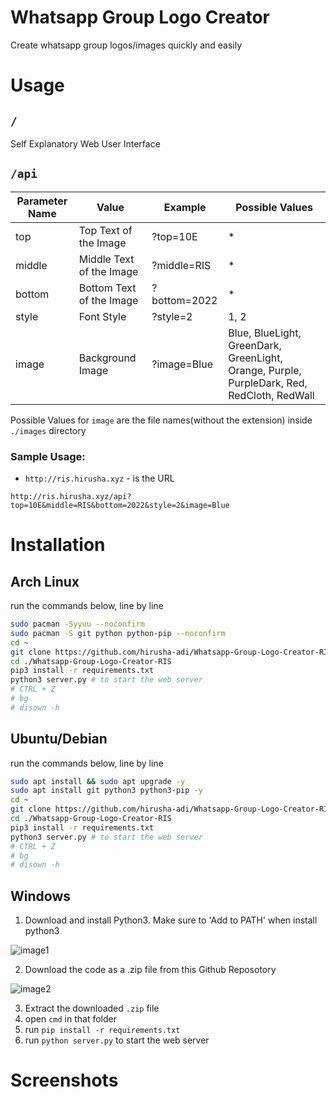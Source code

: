# Whatsapp Group Logo Creator

Create whatsapp group logos/images quickly and easily

# Usage

## `/`

Self Explanatory Web User Interface

## `/api`

<!-- <style type="text/css">
.tg  {border-collapse:collapse;border-spacing:0;}
.tg td{border-color:black;border-style:solid;border-width:1px;font-family:Arial, sans-serif;font-size:14px;
  overflow:hidden;padding:10px 5px;word-break:normal;}
.tg th{border-color:black;border-style:solid;border-width:1px;font-family:Arial, sans-serif;font-size:14px;
  font-weight:normal;overflow:hidden;padding:10px 5px;word-break:normal;}
.tg .tg-0lax{text-align:left;vertical-align:top}
</style> -->
<table class="tg">
<thead>
  <tr>
    <th class="tg-0lax">Parameter Name</th>
    <th class="tg-0lax">Value</th>
    <th class="tg-0lax">Example</th>
    <th class="tg-0lax">Possible Values</th>
  </tr>
</thead>
<tbody>
  <tr>
    <td class="tg-0lax">top</td>
    <td class="tg-0lax">Top Text of the Image</td>
    <td class="tg-0lax">?top=10E</td>
    <td class="tg-0lax">*</td>
  </tr>
  <tr>
    <td class="tg-0lax">middle</td>
    <td class="tg-0lax">Middle Text of the Image</td>
    <td class="tg-0lax">?middle=RIS</td>
    <td class="tg-0lax">*</td>
  </tr>
  <tr>
    <td class="tg-0lax">bottom</td>
    <td class="tg-0lax">Bottom Text of the Image</td>
    <td class="tg-0lax">?bottom=2022</td>
    <td class="tg-0lax">*</td>
  </tr>
  <tr>
    <td class="tg-0lax">style</td>
    <td class="tg-0lax">Font Style</td>
    <td class="tg-0lax">?style=2</td>
    <td class="tg-0lax">1, 2</td>
  </tr>
  <tr>
    <td class="tg-0lax">image</td>
    <td class="tg-0lax">Background Image</td>
    <td class="tg-0lax">?image=Blue</td>
    <td class="tg-0lax">Blue, BlueLight, GreenDark, GreenLight, Orange, Purple, PurpleDark, Red, RedCloth, RedWall</td>
  </tr>
</tbody>
</table>

Possible Values for `image` are the file names(without the extension) inside `./images` directory

### Sample Usage:

- `http://ris.hirusha.xyz` - is the URL

```
http://ris.hirusha.xyz/api?top=10E&middle=RIS&bottom=2022&style=2&image=Blue
```

# Installation

## Arch Linux

run the commands below, line by line

```bash
sudo pacman -Syyuu --noconfirm
sudo pacman -S git python python-pip --noconfirm
cd ~
git clone https://github.com/hirusha-adi/Whatsapp-Group-Logo-Creator-RIS.git
cd ./Whatsapp-Group-Logo-Creator-RIS
pip3 install -r requirements.txt
python3 server.py # to start the web server
# CTRL + Z
# bg
# disown -h
```

## Ubuntu/Debian

run the commands below, line by line

```bash
sudo apt install && sudo apt upgrade -y
sudo apt install git python3 python3-pip -y
cd ~
git clone https://github.com/hirusha-adi/Whatsapp-Group-Logo-Creator-RIS.git
cd ./Whatsapp-Group-Logo-Creator-RIS
pip3 install -r requirements.txt
python3 server.py # to start the web server
# CTRL + Z
# bg
# disown -h
```

## Windows

1. Download and install Python3. Make sure to 'Add to PATH' when install python3

![image1](https://www.tutorials24x7.com/uploads/2019-12-26/files/3-tutorials24x7-python-windows-install.png)

2. Download the code as a .zip file from this Github Reposotory

![image2](https://cdn.discordapp.com/attachments/935515175073763398/937186561299197952/unknown.png)

3. Extract the downloaded `.zip` file
4. open `cmd` in that folder
5. run `pip install -r requirements.txt`
6. run `python server.py` to start the web server

# Screenshots
